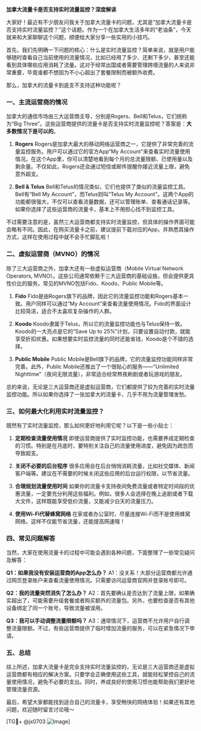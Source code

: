 **加拿大流量卡是否支持实时流量监控？深度解读**

大家好！最近有不少朋友问我关于加拿大流量卡的问题，尤其是“加拿大流量卡是否支持实时流量监控？”这个话题。作为一个在加拿大生活多年的“老油条”，今天就来和大家聊聊这个问题，顺便给大家分享一些实用的小技巧。

首先，我们先明确一下问题的核心：什么是实时流量监控？简单来说，就是用户能够随时查看自己当前使用的流量情况，比如已经用了多少、还剩下多少，甚至还能看到具体哪些应用消耗了流量。这对于经常出国或者需要管理跨境流量的人来说非常重要，毕竟谁都不想因为不小心超出了套餐限制而被额外收费。

那么，加拿大的流量卡到底支不支持这种功能呢？

### **一、主流运营商的情况**
加拿大的通信市场由三大运营商主导，分别是Rogers、Bell和Telus，它们统称为“Big Three”。这些运营商提供的流量卡是否支持实时流量监控呢？答案是：**大多数情况下是可以的**。

1. **Rogers**
   Rogers是加拿大最大的移动网络运营商之一，它提供了非常完善的流量监控服务。用户可以通过它的官方App“My Account”来查看实时流量使用情况。在这个App里，你可以清楚地看到每个月的总流量限额、已使用量以及剩余量。不仅如此，Rogers还会通过短信或邮件提醒你接近流量上限，避免意外超支。

2. **Bell & Telus**
   Bell和Telus的情况类似，它们也提供了类似的流量监控工具。Bell有“Bell My Account”，而Telus则叫“Telus My Account”。这两个App的功能都很强大，不仅可以查看流量数据，还可以管理账单、查看通话记录等。如果你选择了这些运营商的流量卡，基本上不用担心找不到监控工具。

不过需要注意的是，虽然三大运营商都支持实时流量监控，但具体的操作界面可能会略有不同。因此，在购买流量卡之前，建议提前下载对应的App，并熟悉其操作方式，这样在使用过程中就不会手忙脚乱啦！

### **二、虚拟运营商（MVNO）的情况**
除了三大运营商之外，加拿大还有一些虚拟运营商（Mobile Virtual Network Operators, MVNO）。这些公司通常依赖于三大运营商的基础设施，但会提供更具性价比的服务。常见的MVNO包括Fido、Koodo、Public Mobile等。

1. **Fido**
   Fido是由Rogers旗下的品牌，因此它的流量监控功能和Rogers基本一致。用户同样可以通过“My Account”来查看流量使用情况。Fido的界面设计比较简洁，适合不太喜欢复杂操作的人群。

2. **Koodo**
   Koodo隶属于Telus，所以它的流量监控功能也与Telus保持一致。Koodo的一大亮点是它的“Save Up to 25%”计划，只要设置自动付款，就能享受折扣优惠。如果想要实时监控流量的同时还能省钱，Koodo是个不错的选择。

3. **Public Mobile**
   Public Mobile是Bell旗下的品牌，它的流量监控功能同样非常完善。此外，Public Mobile还推出了一个很贴心的服务——“Unlimited Nighttime”（夜间无限流量），非常适合经常熬夜刷剧或者玩游戏的朋友。

总的来说，无论是三大运营商还是虚拟运营商，它们都提供了较为完善的实时流量监控功能。所以如果你选择了一张加拿大的流量卡，几乎不用为流量管理发愁。

### **三、如何最大化利用实时流量监控？**
既然有了实时流量监控，那么如何更好地利用它呢？以下是一些小贴士：

1. **定期检查流量使用情况**
   即使运营商提供了实时监控功能，也需要养成定期检查的习惯。特别是在月底时，要特别关注自己的流量使用进度，避免因为疏忽而导致超支。

2. **关闭不必要的后台程序**
   很多应用会在后台悄悄消耗流量，比如社交媒体、新闻客户端等。建议在不需要的时候关闭这些应用的后台运行权限，以节省流量。

3. **合理规划流量使用时间**
   如果你的流量卡支持夜间免费流量或者特定时间段的优惠流量，一定要充分利用这些福利。例如，很多人会选择在晚上追剧或者下载大文件，这样既能享受低价流量，又能减少白天的流量压力。

4. **使用Wi-Fi代替蜂窝网络**
   在家或者办公室时，尽量连接Wi-Fi而不是使用蜂窝网络。这样不仅能节省流量，还能提高网速哦！

### **四、常见问题解答**
当然，大家在使用流量卡的过程中可能会遇到各种问题，下面整理了一些常见疑问及解答：

**Q1：如果我没有安装运营商的App怎么办？**
A1：没关系！大部分运营商都允许通过网页登录账户来查看流量使用情况。只需要访问运营商官网并登录账号即可。

**Q2：我的流量突然消失了怎么办？**
A2：首先要确认是否达到了流量上限，如果确实超出了，可能需要升级套餐或者购买额外的流量包。另外，也要检查是否有其他设备绑定了同一个账号，导致流量被误用。

**Q3：我可以手动调整流量限额吗？**
A3：通常情况下，运营商不允许用户自行调整流量限额。不过，有些运营商提供了临时增加流量的服务，可以在紧急情况下申请。

### **五、总结**
综上所述，加拿大流量卡是完全支持实时流量监控的，无论是三大运营商还是虚拟运营商都有相应的解决方案。只要学会正确使用这些工具，就能轻松掌控自己的流量使用情况，避免不必要的支出。同时，养成良好的使用习惯也能帮助我们更好地管理流量资源。

最后，希望大家都能找到适合自己的流量卡，享受畅快的网络体验！如果还有其他问题，欢迎随时留言讨论哦～

[TG💪+ @jx0703 ![Image](https://github.com/user-attachments/assets/dbca1d08-cadb-493c-b0ec-ad6f7a83f270)]